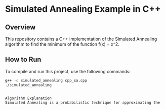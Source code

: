 # Simulated Annealing Example in C++

## Overview
This repository contains a C++ implementation of the Simulated Annealing algorithm to find the minimum of the function f(x) = x^2.

## How to Run
To compile and run this project, use the following commands:

```bash
g++ -o simulated_annealing cpp_sa.cpp
./simulated_annealing


Algorithm Explanation
Simulated Annealing is a probabilistic technique for approximating the global minimum of a given function. It simulates the physical process of heating a material and then slowly lowering the temperature to decrease defects, thus minimizing the system energy.
